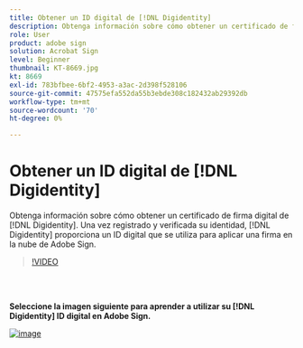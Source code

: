 ```yaml
---
title: Obtener un ID digital de [!DNL Digidentity]
description: Obtenga información sobre cómo obtener un certificado de firma digital de [!DNL Digidentity]
role: User
product: adobe sign
solution: Acrobat Sign
level: Beginner
thumbnail: KT-8669.jpg
kt: 8669
exl-id: 783bfbee-6bf2-4953-a3ac-2d398f528106
source-git-commit: 47575efa552da55b3ebde308c182432ab29392db
workflow-type: tm+mt
source-wordcount: '70'
ht-degree: 0%

---
```


# Obtener un ID digital de [!DNL Digidentity]

Obtenga información sobre cómo obtener un certificado de firma digital de [!DNL Digidentity]. Una vez registrado y verificada su identidad, [!DNL Digidentity] proporciona un ID digital que se utiliza para aplicar una firma en la nube de Adobe Sign.

>[!VIDEO](https://video.tv.adobe.com/v/337067?hidetitle=true)

<br> 

**Seleccione la imagen siguiente para aprender a utilizar su [!DNL Digidentity] ID digital en Adobe Sign.**

[![image](assets/Digidentitysign_400.png)](digidentity-sign.md)
